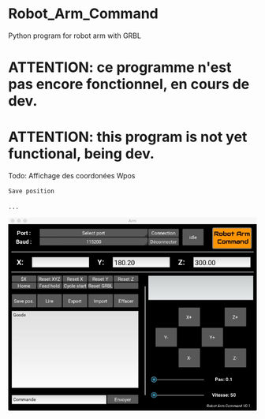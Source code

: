 # Robot_Arm_Command
Python program for robot arm with GRBL

#  ATTENTION: ce programme n'est pas encore fonctionnel, en cours de dev.  #

#  ATTENTION: this program is not yet functional, being dev.  #

Todo:
    Affichage des coordonées Wpos
    
    Save position
    
    ...
    
![alt tag](https://github.com/Xav83130/Robot_Arm_Command/blob/master/interface.jpeg)
